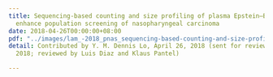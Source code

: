 ```yaml
---
title: Sequencing-based counting and size profiling of plasma Epstein–Barr virus DNA
  enhance population screening of nasopharyngeal carcinoma
date: 2018-04-26T00:00:00+08:00
pdf: "../images/lam_-2018_pnas_sequencing-based-counting-and-size-profiling-of.pdf"
detail: Contributed by Y. M. Dennis Lo, April 26, 2018 (sent for review March 13,
  2018; reviewed by Luis Diaz and Klaus Pantel)

---
```

